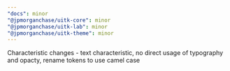 ```yaml
---
"docs": minor
"@jpmorganchase/uitk-core": minor
"@jpmorganchase/uitk-lab": minor
"@jpmorganchase/uitk-theme": minor
---
```


Characteristic changes - text characteristic, no direct usage of typography and opacty, rename tokens to use camel case
